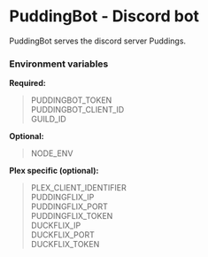 # PuddingBot - Discord bot

PuddingBot serves the discord server Puddings.

### Environment variables

**Required:**  
> PUDDINGBOT_TOKEN  
> PUDDINGBOT_CLIENT_ID  
> GUILD_ID  

**Optional:**
> NODE_ENV  

**Plex specific (optional):**  
> PLEX_CLIENT_IDENTIFIER  
> PUDDINGFLIX_IP  
> PUDDINGFLIX_PORT  
> PUDDINGFLIX_TOKEN  
> DUCKFLIX_IP  
> DUCKFLIX_PORT  
> DUCKFLIX_TOKEN  